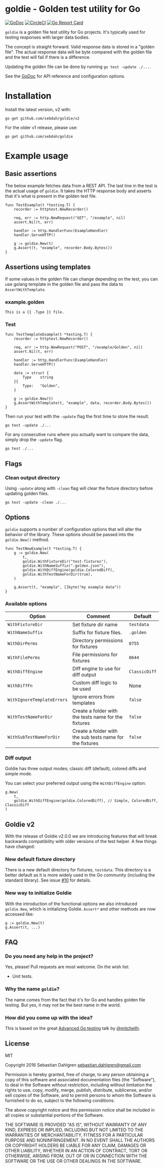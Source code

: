 # goldie - Golden test utility for Go

[![GoDoc](https://godoc.org/github.com/sebdah/goldie?status.svg)](https://godoc.org/github.com/sebdah/goldie)
[![CircleCI](https://circleci.com/gh/sebdah/goldie.svg?style=svg)](https://circleci.com/gh/sebdah/goldie)
[![Go Report Card](https://goreportcard.com/badge/github.com/sebdah/goldie)](https://goreportcard.com/report/github.com/sebdah/goldie)

`goldie` is a golden file test utility for Go projects. It's typically used for
testing responses with larger data bodies.

The concept is straight forward. Valid response data is stored in a "golden
file". The actual response data will be byte compared with the golden file and
the test will fail if there is a difference.

Updating the golden file can be done by running `go test -update ./...`.

See the [GoDoc](https://godoc.org/github.com/sebdah/goldie) for API reference
and configuration options.

# Installation

Install the latest version, v2 with:

```shell
go get github.com/sebdah/goldie/v2
```

For the older v1 release, please use:

```shell
go get github.com/sebdah/goldie
```

# Example usage

## Basic assertions

The below example fetches data from a REST API. The last line in the test is the
actual usage of `goldie`. It takes the HTTP response body and asserts that it's
what is present in the golden test file.

```
func TestExample(t *testing.T) {
    recorder := httptest.NewRecorder()

    req, err := http.NewRequest("GET", "/example", nil)
    assert.Nil(t, err)

    handler := http.HandlerFunc(ExampleHandler)
    handler.ServeHTTP()

    g := goldie.New(t)
    g.Assert(t, "example", recorder.Body.Bytes())
}
```

## Assertions using templates

If some values in the golden file can change depending on the test, you can use
golang template in the golden file and pass the data to `AssertWithTemplate`.

### example.golden
```
This is a {{ .Type }} file.
```

### Test
```
func TestTemplateExample(t *testing.T) {
    recorder := httptest.NewRecorder()

    req, err := http.NewRequest("POST", "/example/Golden", nil)
    assert.Nil(t, err)

    handler := http.HandlerFunc(ExampleHandler)
    handler.ServeHTTP()

    data := struct {
        Type	string
    }{
        Type:	"Golden",
    }

    g := goldie.New(t)
    g.AssertWithTemplate(t, "example", data, recorder.Body.Bytes())
}
```

Then run your test with the `-update` flag the first time to store the result.

`go test -update ./...`

For any consecutive runs where you actually want to compare the data, simply
drop the `-update` flag.

`go test ./...`

## Flags

### Clean output directory

Using `-update` along with `-clean` flag will clear the fixture directory before updating golden files.

`go test -update -clean ./...`


## Options

`goldie` supports a number of configuration options that will alter the behavior
of the library.  These options should be passed into the `goldie.New()` method.

```
func TestNewExample(t *testing.T) {
    g := goldie.New(
        t,
        goldie.WithFixtureDir("test-fixtures"),
        goldie.WithNameSuffix(".golden.json"),
        goldie.WithDiffEngine(goldie.ColoredDiff),
        goldie.WithTestNameForDir(true),
    )

    g.Assert(t, "example", []byte("my example data"))
}
```

### Available options

| Option                     | Comment                                                  | Default
|----------------------------|----------------------------------------------------------|-------------
| `WithFixtureDir`           | Set fixture dir name                                     | `testdata`
| `WithNameSuffix`           | Suffix for fixture files.                                | `.golden`
| `WithDirPerms`             | Directory permissions for fixtures                       | `0755`
| `WithFilePerms`            | File permissions for fixtures                            | `0644`
| `WithDiffEngine`           | Diff engine to use for diff output                       | `ClassicDiff`
| `WithDiffFn`               | Custom diff logic to be used                             | None
| `WithIgnoreTemplateErrors` | Ignore errors from templates                             | `false`
| `WithTestNameForDir`       | Create a folder with the tests name for the fixtures     | `false`
| `WithSubTestNameForDir`    | Create a folder with the sub tests name for the fixtures | `false`

### Diff output

Goldie has three output modes; classic diff (default), colored diffs and simple
mode.

You can select your preferred output using the `WithDiffEngine` option:

```
g.New(
    t,
    goldie.WithDiffEngine(goldie.ColoredDiff), // Simple, ColoredDiff, ClassicDiff
)
```

## Goldie v2

With the release of Goldie v2.0.0 we are introducing features that will break
backwards compatibility with older versions of the test helper. A few things
have changed:

### New default fixture directory

There is a new default directory for fixtures, `testdata`. This directory is a
better default as it is more widely used in the Go community (including the
standard library). See issue [#10](https://github.com/sebdah/goldie/issues/10)
for details.

### New way to initialize Goldie

With the introduction of the functional options we also introduced `goldie.New`,
which is initializing Goldie. `Assert*` and other methods are now accessed like:

```
g := goldie.New(t)
g.Assert(t, ...)
```

## FAQ

### Do you need any help in the project?

Yes, please! Pull requests are most welcome. On the wish list:

- Unit tests.

### Why the name `goldie`?

The name comes from the fact that it's for Go and handles golden file testing.
But yes, it may not be the best name in the world.

### How did you come up with the idea?

This is based on the great [Advanced Go
testing](https://www.youtube.com/watch?v=yszygk1cpEc) talk by
[@mitchellh](https://twitter.com/mitchellh).

## License

MIT

Copyright 2016 Sebastian Dahlgren <sebastian.dahlgren@gmail.com>

Permission is hereby granted, free of charge, to any person obtaining a copy of
this software and associated documentation files (the "Software"), to deal in
the Software without restriction, including without limitation the rights to
use, copy, modify, merge, publish, distribute, sublicense, and/or sell copies of
the Software, and to permit persons to whom the Software is furnished to do so,
subject to the following conditions:

The above copyright notice and this permission notice shall be included in all
copies or substantial portions of the Software.

THE SOFTWARE IS PROVIDED "AS IS", WITHOUT WARRANTY OF ANY KIND, EXPRESS OR
IMPLIED, INCLUDING BUT NOT LIMITED TO THE WARRANTIES OF MERCHANTABILITY, FITNESS
FOR A PARTICULAR PURPOSE AND NONINFRINGEMENT. IN NO EVENT SHALL THE AUTHORS OR
COPYRIGHT HOLDERS BE LIABLE FOR ANY CLAIM, DAMAGES OR OTHER LIABILITY, WHETHER
IN AN ACTION OF CONTRACT, TORT OR OTHERWISE, ARISING FROM, OUT OF OR IN
CONNECTION WITH THE SOFTWARE OR THE USE OR OTHER DEALINGS IN THE SOFTWARE.
